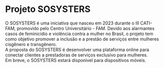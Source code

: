 # Projeto SOSYSTERS

O SOSYSTERS é uma iniciativa que nasceu em 2023 durante o III CATI-FAM, promovido pelo Centro Universitário - FAM. Devido aos alarmantes casos de feminicídio e violência contra a mulher no Brasil, o projeto tem como objetivo promover a inclusão e a prestão de serviços entre mulheres cisgênero e transgênero.</br>
A proposta do SOSYSTERS é desenvolver uma plataforma online para conectar clientes a prestadoras de serviços exclusivo para mulheres.</br>
Em breve, o SOSYSTERS estará disponível para dispositivos móveis.
